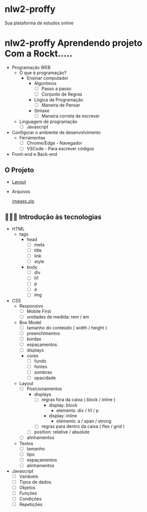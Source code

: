 # nlw2-proffy


Sua plataforma de estudos online
# nlw2-proffy Aprendendo projeto Com a Rockt.....
- Programação WEB
    - O que é programação?
        - Ensinar computador
            - Algoritmos
                - [ ]  Passo a passo
                - [ ]  Conjunto de Regras
            - Lógica de Programação
                - [ ]  Maneira de Pensar
            - Sintaxe
                - [ ]  Maneira correta de escrever

    - Linguagem de programação
        - [ ]  Javascript
- Configurar o ambiente de desenvolvimento
    - Ferramentas
        - [ ]  Chrome/Edge - Navegador
        - [ ]  VSCode - Para escrever códigos
- Front-end e Back-end

## O Projeto

- [Layout](https://www.figma.com/file/GHGS126t7WYjnPZdRKChJF/Proffy-Web/duplicate)
- Arquivos

    [images.zip](https://s3-us-west-2.amazonaws.com/secure.notion-static.com/35423c9c-ce71-45c4-b9e3-49997b56ffc2/images.zip)

## 🏄🏽‍♂️ Introdução às tecnologias

- HTML
    - tags
        - head
            - [ ]  meta
            - [ ]  title
            - [ ]  link
            - [ ]  style
        - body
            - [ ]  div
            - [ ]  h1
            - [ ]  p
            - [ ]  a
            - [ ]  img
- CSS
    - Responsivo
        - [ ]  Mobile First
        - [ ]  unidades de medida: rem / em
    - Box Model
        - [ ]  tamanho do conteúdo ( width / height )
        - [ ]  preenchimentos
        - [ ]  bordas
        - [ ]  espaçamentos
        - [ ]  displays
        - cores
            - [ ]  fundo
            - [ ]  fontes
            - [ ]  sombras
            - [ ]  opacidade
    - Layout
        - [ ]  Posicionamentos
            - displays
                - [ ]  regras fora da caixa ( block / inline )
                    - display: block
                        - elements: div / h1 / p
                    - display: inline
                        - elements: a / span / strong
                - [ ]  regras para dentro da caixa ( flex / grid )
            - [ ]  position: relative / absolute
        - [ ]  alinhamentos
    - Textos
        - [ ]  tamanho
        - [ ]  tipo
        - [ ]  espaçamentos
        - [ ]  alinhamentos
- Javascript
    - [ ]  Variáveis
    - [ ]  Tipos de dados
    - [ ]  Objetos
    - [ ]  Funções
    - [ ]  Condições
    - [ ]  Repetições
